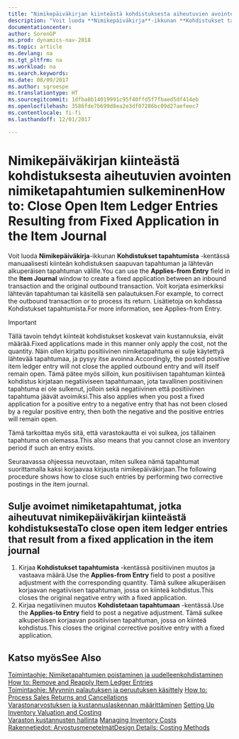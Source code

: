 ```yaml
---
title: "Nimikepäiväkirjan kiinteästä kohdistuksesta aiheutuvien avointen nimiketapahtumien sulkeminen"
description: "Voit luoda **Nimikepäiväkirja**-ikkunan **Kohdistukset tapahtumista** -kentässä manuaalisesti kiinteän kohdistuksen saapuvan tapahtuman ja lähtevän alkuperäisen tapahtuman välille. Voit korjata esimerkiksi lähtevän tapahtuman tai käsitellä sen palautuksen."
documentationcenter: 
author: SorenGP
ms.prod: dynamics-nav-2018
ms.topic: article
ms.devlang: na
ms.tgt_pltfrm: na
ms.workload: na
ms.search.keywords: 
ms.date: 08/09/2017
ms.author: sgroespe
ms.translationtype: HT
ms.sourcegitcommit: 1dfba8b14019991c95f40ffd5f7fbaed5df414eb
ms.openlocfilehash: 3586fde7b699d8ea2e3df07286bc09d27aefeec7
ms.contentlocale: fi-fi
ms.lasthandoff: 12/01/2017

---
```

# <a name="how-to-close-open-item-ledger-entries-resulting-from-fixed-application-in-the-item-journal"></a><span data-ttu-id="71c4f-104">Nimikepäiväkirjan kiinteästä kohdistuksesta aiheutuvien avointen nimiketapahtumien sulkeminen</span><span class="sxs-lookup"><span data-stu-id="71c4f-104">How to: Close Open Item Ledger Entries Resulting from Fixed Application in the Item Journal</span></span>
<span data-ttu-id="71c4f-105">Voit luoda **Nimikepäiväkirja**-ikkunan **Kohdistukset tapahtumista** -kentässä manuaalisesti kiinteän kohdistuksen saapuvan tapahtuman ja lähtevän alkuperäisen tapahtuman välille.</span><span class="sxs-lookup"><span data-stu-id="71c4f-105">You can use the **Applies-from Entry** field in the **Item Journal** window to create a fixed application between an inbound transaction and the original outbound transaction.</span></span> <span data-ttu-id="71c4f-106">Voit korjata esimerkiksi lähtevän tapahtuman tai käsitellä sen palautuksen.</span><span class="sxs-lookup"><span data-stu-id="71c4f-106">For example, to correct the outbound transaction or to process its return.</span></span> <span data-ttu-id="71c4f-107">Lisätietoja on kohdassa Kohdistukset tapahtumista.</span><span class="sxs-lookup"><span data-stu-id="71c4f-107">For more information, see Applies-from Entry.</span></span>  

> [!IMPORTANT]  
>  <span data-ttu-id="71c4f-108">Tällä tavoin tehdyt kiinteät kohdistukset koskevat vain kustannuksia, eivät määrää.</span><span class="sxs-lookup"><span data-stu-id="71c4f-108">Fixed applications made in this manner only apply the cost, not the quantity.</span></span> <span data-ttu-id="71c4f-109">Näin ollen kirjattu positiivinen nimiketapahtuma ei sulje käytettyä lähtevää tapahtumaa, ja pysyy itse avoinna.</span><span class="sxs-lookup"><span data-stu-id="71c4f-109">Accordingly, the posted positive item ledger entry will not close the applied outbound entry and will itself remain open.</span></span> <span data-ttu-id="71c4f-110">Tämä pätee myös silloin, kun positiivisen tapahtuman kiinteä kohdistus kirjataan negatiiviseen tapahtumaan, jota tavallinen positiivinen tapahtuma ei ole sulkenut, jolloin sekä negatiivinen että positiivinen tapahtuma jäävät avoimiksi.</span><span class="sxs-lookup"><span data-stu-id="71c4f-110">This also applies when you post a fixed application for a positive entry to a negative entry that has not been closed by a regular positive entry, then both the negative and the positive entries will remain open.</span></span>  
>   
>  <span data-ttu-id="71c4f-111">Tämä tarkoittaa myös sitä, että varastokautta ei voi sulkea, jos tällainen tapahtuma on olemassa.</span><span class="sxs-lookup"><span data-stu-id="71c4f-111">This also means that you cannot close an inventory period if such an entry exists.</span></span>  

<span data-ttu-id="71c4f-112">Seuraavassa ohjeessa neuvotaan, miten sulkea nämä tapahtumat suorittamalla kaksi korjaavaa kirjausta nimikepäiväkirjaan.</span><span class="sxs-lookup"><span data-stu-id="71c4f-112">The following procedure shows how to close such entries by performing two corrective postings in the item journal.</span></span>  

## <a name="to-close-open-item-ledger-entries-that-result-from-a-fixed-application-in-the-item-journal"></a><span data-ttu-id="71c4f-113">Sulje avoimet nimiketapahtumat, jotka aiheutuvat nimikepäiväkirjan kiinteästä kohdistuksesta</span><span class="sxs-lookup"><span data-stu-id="71c4f-113">To close open item ledger entries that result from a fixed application in the item journal</span></span>  

1.  <span data-ttu-id="71c4f-114">Kirjaa **Kohdistukset tapahtumista** -kentässä positiivinen muutos ja vastaava määrä.</span><span class="sxs-lookup"><span data-stu-id="71c4f-114">Use the **Applies-from Entry** field to post a positive adjustment with the corresponding quantity.</span></span> <span data-ttu-id="71c4f-115">Tämä sulkee alkuperäisen korjaavan negatiivisen tapahtuman, jossa on kiinteä kohdistus.</span><span class="sxs-lookup"><span data-stu-id="71c4f-115">This closes the original negative entry with a fixed application.</span></span>  
2.  <span data-ttu-id="71c4f-116">Kirjaa negatiivinen muutos **Kohdistetaan tapahtumaan** -kentässä.</span><span class="sxs-lookup"><span data-stu-id="71c4f-116">Use the **Applies-to Entry** field to post a negative adjustment.</span></span> <span data-ttu-id="71c4f-117">Tämä sulkee alkuperäisen korjaavan positiivisen tapahtuman, jossa on kiinteä kohdistus.</span><span class="sxs-lookup"><span data-stu-id="71c4f-117">This closes the original corrective positive entry with a fixed application.</span></span>  

## <a name="see-also"></a><span data-ttu-id="71c4f-118">Katso myös</span><span class="sxs-lookup"><span data-stu-id="71c4f-118">See Also</span></span>  
[<span data-ttu-id="71c4f-119"> Toimintaohje: Nimiketapahtumien poistaminen ja uudelleenkohdistaminen</span><span class="sxs-lookup"><span data-stu-id="71c4f-119"> How to: Remove and Reapply Item Ledger Entries</span></span>](finance-how-to-remove-and-reapply-item-entries.md)  
 <span data-ttu-id="71c4f-120">[Toimintaohje: Myynnin palautuksen ja peruutuksen käsittely](sales-how-process-sales-returns-cancellations.md) </span><span class="sxs-lookup"><span data-stu-id="71c4f-120">[How to: Process Sales Returns and Cancellations](sales-how-process-sales-returns-cancellations.md) </span></span>  
 <span data-ttu-id="71c4f-121">[Varastonarvostuksen ja kustannuslaskennan määrittäminen](finance-set-up-inventory-valuation-and-costing.md) </span><span class="sxs-lookup"><span data-stu-id="71c4f-121">[Setting Up Inventory Valuation and Costing](finance-set-up-inventory-valuation-and-costing.md) </span></span>  
 <span data-ttu-id="71c4f-122">[Varaston kustannusten hallinta](finance-manage-inventory-costs.md) </span><span class="sxs-lookup"><span data-stu-id="71c4f-122">[Managing Inventory Costs](finance-manage-inventory-costs.md) </span></span>  
 [<span data-ttu-id="71c4f-123">Rakennetiedot: Arvostusmenetelmät</span><span class="sxs-lookup"><span data-stu-id="71c4f-123">Design Details: Costing Methods</span></span>](design-details-costing-methods.md)


